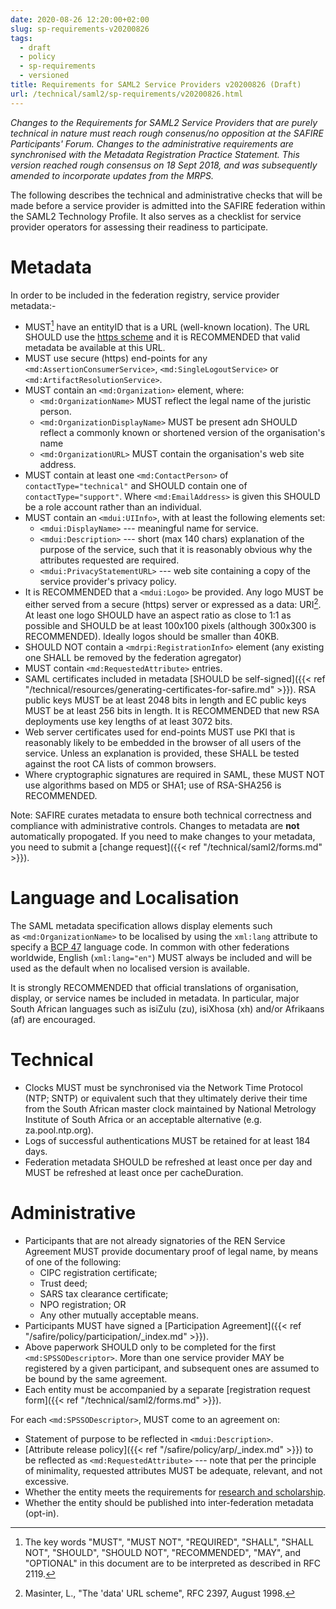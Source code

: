 ```yaml
---
date: 2020-08-26 12:20:00+02:00
slug: sp-requirements-v20200826
tags:
  - draft
  - policy
  - sp-requirements
  - versioned
title: Requirements for SAML2 Service Providers v20200826 (Draft)
url: /technical/saml2/sp-requirements/v20200826.html
---
```


_Changes to the Requirements for SAML2 Service Providers that are purely technical in nature must reach rough consenus/no opposition at the SAFIRE Participants' Forum. Changes to the administrative requirements are synchronised with the Metadata Registration Practice Statement. This version reached rough consensus on 18 Sept 2018, and was subsequently amended to incorporate updates from the MRPS._

The following describes the technical and administrative checks that will be made before a service provider is admitted into the SAFIRE federation within the SAML2 Technology Profile. It also serves as a checklist for service provider operators for assessing their readiness to participate.

# Metadata

In order to be included in the federation registry, service provider metadata:-

  * MUST[^RFC2119] have an entityID that is a URL (well-known location). The URL SHOULD use the [https scheme](https://tools.ietf.org/html/rfc2818#section-2.4) and it is RECOMMENDED that valid metadata be available at this URL.
  * MUST use secure (https) end-points for any `<md:AssertionConsumerService>`, `<md:SingleLogoutService>` or `<md:ArtifactResolutionService>`.
  * MUST contain an `<md:Organization>` element, where:
    * `<md:OrganizationName>` MUST reflect the legal name of the juristic person.
    * `<md:OrganizationDisplayName>` MUST be present adn SHOULD reflect a commonly known or shortened version of the organisation's name
    * `<md:OrganizationURL>` MUST contain the organisation's web site address.
  * MUST contain at least one `<md:ContactPerson>` of `contactType="technical"` and SHOULD contain one of `contactType="support"`. Where `<md:EmailAddress>` is given this SHOULD be a role account rather than an individual.
  * MUST contain an `<mdui:UIInfo>`, with at least the following elements set:
    * `<mdui:DisplayName>` --- meaningful name for service.
    * `<mdui:Description>` --- short (max 140 chars) explanation of the purpose of the service, such that it is reasonably obvious why the attributes requested are required.
    * `<mdui:PrivacyStatementURL>` --- web site containing a copy of the service provider's privacy policy.
  * It is RECOMMENDED that a `<mdui:Logo>` be provided. Any logo MUST be either served from a secure (https) server or expressed as a data: URI[^RFC2397]. At least one logo SHOULD have an aspect ratio as close to 1:1 as possible and SHOULD be at least 100x100 pixels (although 300x300 is RECOMMENDED). Ideally logos should be smaller than 40KB.
  * SHOULD NOT contain a `<mdrpi:RegistrationInfo>` element (any existing one SHALL be removed by the federation agregator)
  * MUST contain `<md:RequestedAttribute>` entries.
  * SAML certificates included in metadata [SHOULD be self-signed]({{< ref "/technical/resources/generating-certificates-for-safire.md" >}}). RSA public keys MUST be at least 2048 bits in length and EC public keys MUST be at least 256 bits in length. It is RECOMMENDED that new RSA deployments use key lengths of at least 3072 bits.
  * Web server certificates used for end-points MUST use PKI that is reasonably likely to be embedded in the browser of all users of the service. Unless an explanation is provided, these SHALL be tested against the root CA lists of common browsers.
  * Where cryptographic signatures are required in SAML, these MUST NOT use algorithms based on MD5 or SHA1; use of RSA-SHA256 is RECOMMENDED.

Note: SAFIRE curates metadata to ensure both technical correctness and compliance with administrative controls. Changes to metadata are **not** automatically propogated. If you need to make changes to your metadata, you need to submit a [change request]({{< ref "/technical/saml2/forms.md" >}}).

# Language and Localisation

The SAML metadata specification allows display elements such as `<md:OrganizationName>` to be localised by using the `xml:lang` attribute to specify a [BCP 47](https://tools.ietf.org/html/bcp47) language code. In common with other federations worldwide, English (`xml:lang="en"`) MUST always be included and will be used as the default when no localised version is available.

It is strongly RECOMMENDED that official translations of organisation, display, or service names be included in metadata. In particular, major South African languages such as isiZulu (zu), isiXhosa (xh) and/or Afrikaans (af) are encouraged.

# Technical

  * Clocks MUST must be synchronised via the Network Time Protocol (NTP; SNTP) or equivalent such that they ultimately derive their time from the South African master clock maintained by National Metrology Institute of South Africa or an acceptable alternative (e.g. za.pool.ntp.org).
  * Logs of successful authentications MUST be retained for at least 184 days.
  * Federation metadata SHOULD be refreshed at least once per day and MUST be refreshed at least once per cacheDuration.

# Administrative

  * Participants that are not already signatories of the REN Service Agreement MUST provide documentary proof of legal name, by means of one of the following:
    * CIPC registration certificate;
    * Trust deed;
    * SARS tax clearance certificate;
    * NPO registration; OR
    * Any other mutually acceptable means.
  * Participants MUST have signed a [Participation Agreement]({{< ref "/safire/policy/participation/_index.md" >}}).
  * Above paperwork SHOULD only to be completed for the first `<md:SPSSODescriptor>`. More than one service provider MAY be registered by a given participant, and subsequent ones are assumed to be bound by the same agreement.
  * Each entity must be accompanied by a separate [registration request form]({{< ref "/technical/saml2/forms.md" >}}).

For each `<md:SPSSODescriptor>`, MUST come to an agreement on:

  * Statement of purpose to be reflected in `<mdui:Description>`.
  * [Attribute release policy]({{< ref "/safire/policy/arp/_index.md" >}}) to be reflected as `<md:RequestedAttribute>` --- note that per the principle of minimality, requested attributes MUST be adequate, relevant, and not excessive.
  * Whether the entity meets the requirements for [research and scholarship](https://refeds.org/category/research-and-scholarship).
  * Whether the entity should be published into inter-federation metadata (opt-in).

[^RFC2119]: The key words "MUST", "MUST NOT", "REQUIRED", "SHALL", "SHALL NOT", "SHOULD", "SHOULD NOT", "RECOMMENDED", "MAY", and "OPTIONAL" in this document are to be interpreted as described in RFC 2119.
[^RFC2397]: Masinter, L., "The 'data' URL scheme", RFC 2397, August 1998.

